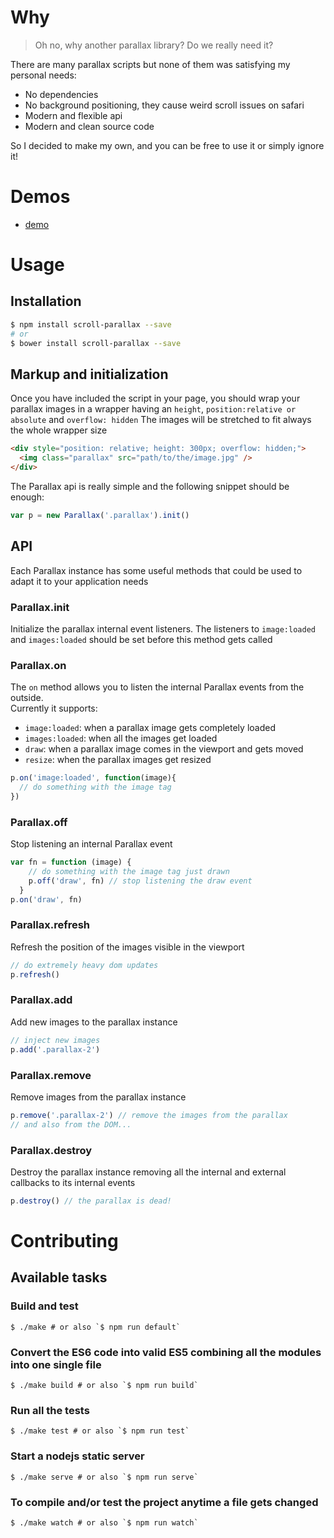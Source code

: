 # Why

> Oh no, why another parallax library? Do we really need it?

There are many parallax scripts but none of them was satisfying my personal needs:

  - No dependencies
  - No background positioning, they cause weird scroll issues on safari
  - Modern and flexible api
  - Modern and clean source code

So I decided to make my own, and you can be free to use it or simply ignore it!

# Demos

  - [demo](http://gianlucaguarini.github.io/parallax/demo)

# Usage

## Installation

```sh
$ npm install scroll-parallax --save
# or
$ bower install scroll-parallax --save
```

## Markup and initialization

Once you have included the script in your page, you should wrap your parallax images in a wrapper having an `height`, `position:relative or absolute` and `overflow: hidden`
The images will be stretched to fit always the whole wrapper size

```html
<div style="position: relative; height: 300px; overflow: hidden;">
  <img class="parallax" src="path/to/the/image.jpg" />
</div>
```

The Parallax api is really simple and the following snippet should be enough:

```js
var p = new Parallax('.parallax').init()
```

## API

Each Parallax instance has some useful methods that could be used to adapt it to your application needs

### Parallax.init

Initialize the parallax internal event listeners. The listeners to `image:loaded` and `images:loaded` should be set before this method gets called

### Parallax.on

The `on` method allows you to listen the internal Parallax events from the outside.<br />
Currently it supports:
  - `image:loaded`: when a parallax image gets completely loaded
  - `images:loaded`: when all the images get loaded
  - `draw`: when a parallax image comes in the viewport and gets moved
  - `resize`: when the parallax images get resized

```js
p.on('image:loaded', function(image){
  // do something with the image tag
})
```

### Parallax.off

Stop listening an internal Parallax event

```js
var fn = function (image) {
    // do something with the image tag just drawn
    p.off('draw', fn) // stop listening the draw event
  }
p.on('draw', fn)
```

### Parallax.refresh

Refresh the position of the images visible in the viewport

```js
// do extremely heavy dom updates
p.refresh()
```

### Parallax.add

Add new images to the parallax instance

```js
// inject new images
p.add('.parallax-2')
```

### Parallax.remove

Remove images from the parallax instance

```js
p.remove('.parallax-2') // remove the images from the parallax
// and also from the DOM...
```

### Parallax.destroy

Destroy the parallax instance removing all the internal and external callbacks to its internal events

```js
p.destroy() // the parallax is dead!
```

# Contributing

## Available tasks

### Build and test
```shell
$ ./make # or also `$ npm run default`
```

### Convert the ES6 code into valid ES5 combining all the modules into one single file
```shell
$ ./make build # or also `$ npm run build`
```

### Run all the tests
```shell
$ ./make test # or also `$ npm run test`
```

### Start a nodejs static server
```shell
$ ./make serve # or also `$ npm run serve`
```

### To compile and/or test the project anytime a file gets changed
```shell
$ ./make watch # or also `$ npm run watch`
```

